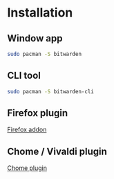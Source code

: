
# Installation

## Window app
```sh
sudo pacman -S bitwarden
```

## CLI tool
```sh
sudo pacman -S bitwarden-cli
```

## Firefox plugin
[Firefox addon](https://addons.mozilla.org/en-US/firefox/addon/bitwarden-password-manager/)

## Chome / Vivaldi plugin
[Chome plugin](https://chrome.google.com/webstore/detail/bitwarden-free-password-m/nngceckbapebfimnlniiiahkandclblb)
